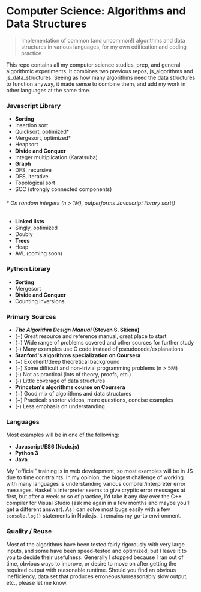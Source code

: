 # Computer Science: Algorithms and Data Structures
> Implementation of common (and uncommon!) algorithms and data structures in various languages, for my own edification and coding practice

This repo contains all my computer science studies, prep, and general algorithmic experiments.  It combines two previous repos, js_algorithms and js_data_structures.  Seeing as how many algorithms need the data structures to function anyway, it made sense to combine them, and add my work in other languages at the same time.

### Javascript Library
- **Sorting**
 - Insertion sort
 - Quicksort, optimized\*
 - Mergesort, optimized\*
 - Heapsort
- **Divide and Conquer**
 - Integer multiplication (Karatsuba)
- **Graph**
 - DFS, recursive
 - DFS, iterative
 - Topological sort
 - SCC (strongly connected components)
 
###### \* On random integers (n > 1M), outperforms Javascript library sort()

- **Linked lists**
 - Singly, optimized
 - Doubly
- **Trees**
 - Heap
 - AVL (coming soon)


### Python Library
- **Sorting**
 - Mergesort
- **Divide and Conquer**
 - Counting inversions


### Primary Sources
- **_The Algorithm Design Manual_ (Steven S. Skiena)**
 - (+) Great resource and reference manual, great place to start
 - (+) Wide range of problems covered and other sources for further study
 - (-) Many examples use C code instead of pseudocode/explanations
- **Stanford's algorithms specialization on Coursera**
 - (+) Excellent/deep theoretical background
 - (+) Some difficult and non-trivial programming problems (n > 5M)
 - (-) Not as practical (lots of theory, proofs, etc.)
 - (-) Little coverage of data structures
- **Princeton's algorithms course on Coursera**
 - (+) Good mix of algorithms and data structures
 - (+) Practical: shorter videos, more questions, concise examples
 - (-) Less emphasis on understanding


### Languages
Most examples will be in one of the following:
- **Javascript/ES6 (Node.js)**
- **Python 3**
- **Java**

My "official" training is in web development, so most examples will be in JS due to time constraints.  In my opinion, the biggest challenge of working with many languages is understanding various compiler/interpreter error messages.  Haskell's interpreter seems to give cryptic error messages at first, but after a week or so of practice, I'd take it any day over the C++ compiler for Visual Studio (ask me again in a few months and maybe you'll get a different answer).  As I can solve most bugs easily with a few `console.log()` statements in Node.js, it remains my go-to environment.


### Quality / Reuse
*Most* of the algorithms have been tested fairly rigorously with very large inputs, and some have been speed-tested and optimized, but I leave it to you to decide their usefulness.  Generally I stopped because I ran out of time, obvious ways to improve, or desire to move on after getting the required output with reasonable runtime.  Should you find an obvious inefficiency, data set that produces erroneous/unreasonably slow output, etc., please let me know.
